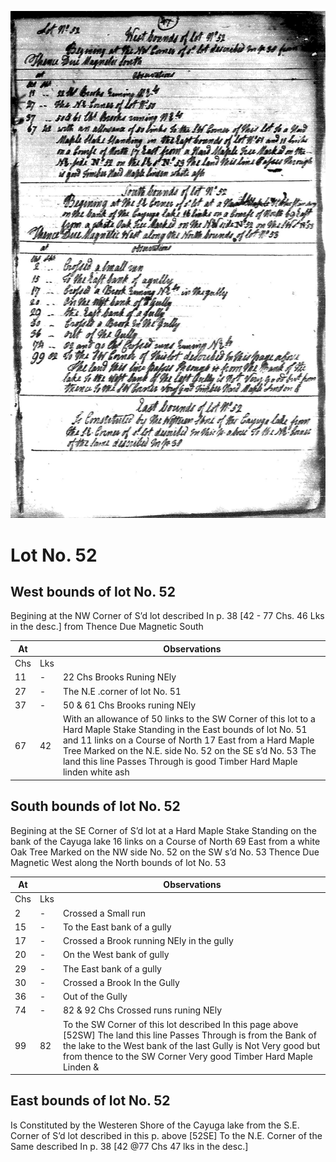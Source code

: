 ![page 47](../image/fieldbook/ovid-page-47.jpg)

# Lot No. 52

## West bounds of lot No. 52

Begining at the NW Corner of S’d lot described In p. 38 [42 - 77 Chs. 46 Lks in the desc.] from Thence Due Magnetic South

| At |    | Observations |
| -- | -- | ------------ |
| Chs | Lks | |
11 | - | 22 Chs  Brooks Runing NEly
27 | - | The N.E .corner of lot No. 51
37 | - | 50 & 61 Chs Brooks runing NEly
67 | 42 | With an allowance of 50 links to the SW Corner of this lot to a Hard Maple Stake Standing in the East bounds of lot No. 51 and 11 links on a Course of North 17 East from a Hard Maple Tree Marked on the N.E. side No. 52 on the SE s’d No. 53 The land this line Passes Through is good Timber Hard Maple linden white ash

## South bounds of lot No. 52

Begining at the SE Corner of S’d lot at a Hard Maple Stake Standing on the bank of the Cayuga lake 16 links on a Course of North 69 East from a white Oak Tree Marked on the NW side No. 52 on the SW s’d No. 53 Thence Due Magnetic West along the North bounds of lot No. 53

| At |    | Observations |
| -- | -- | ------------ |
| Chs | Lks | |
2 | - | Crossed a Small run
15 | - | To the East bank of a gully
17 | - | Crossed a Brook running NEly in the gully
20 | - | On the West bank of gully
29 | - | The East bank of a gully
30 | - | Crossed a Brook In the Gully
36 | - | Out of the Gully
74 | - | 82 & 92 Chs Crossed runs runing NEly
99 | 82 | To the SW Corner of this lot described In this page above [52SW]  The land this line Passes Through is from the Bank of the lake to the West bank of the last Gully is Not Very good but from thence to the SW Corner Very good Timber Hard Maple Linden &

## East bounds of lot No. 52

Is Constituted by the Westeren Shore of the Cayuga lake from the S.E. Corner of S’d lot described in this p. above [52SE] To the N.E. Corner of the Same described In p. 38 [42 @77 Chs 47 lks in the desc.]

